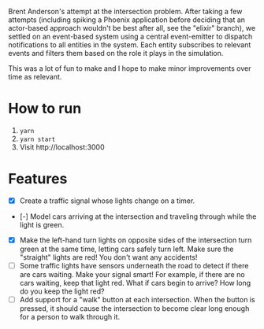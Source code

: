Brent Anderson's attempt at the intersection problem. After taking a few attempts (including spiking a Phoenix application before deciding that an actor-based approach wouldn't be best after all, see the "elixir" branch), we settled on an event-based system using a central event-emitter to dispatch notifications to all entities in the system. Each entity subscribes to relevant events and filters them based on the role it plays in the simulation.

This was a lot of fun to make and I hope to make minor improvements over time as relevant.

# How to run

1. `yarn`
2. `yarn start`
3. Visit http://localhost:3000

# Features
* [x] Create a traffic signal whose lights change on a timer.
* [-] Model cars arriving at the intersection and traveling through while the light is green.
* [x] Make the left-hand turn lights on opposite sides of the intersection turn green at the same time, letting cars safely turn left. Make sure the "straight" lights are red! You don't want any accidents!
* [ ] Some traffic lights have sensors underneath the road to detect if there are cars waiting. Make your signal smart! For example, if there are no cars waiting, keep that light red. What if cars begin to arrive? How long do you keep the light red?
* [ ] Add support for a "walk" button at each intersection. When the button is pressed, it should cause the intersection to become clear long enough for a person to walk through it.